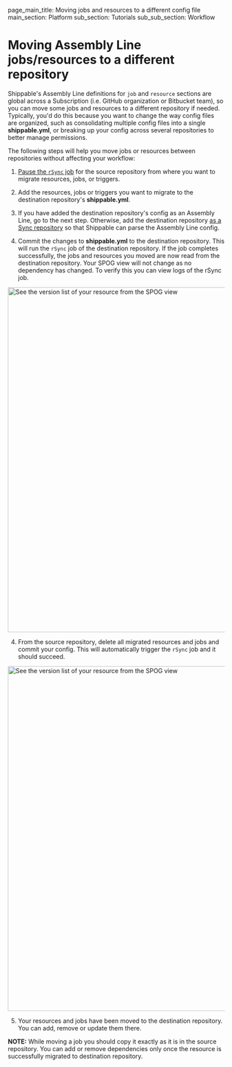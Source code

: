 page_main_title: Moving jobs and resources to a different config file
main_section: Platform
sub_section: Tutorials
sub_sub_section: Workflow

# Moving Assembly Line jobs/resources to a different repository

Shippable's Assembly Line definitions for `job` and `resource` sections are global across a Subscription (i.e. GitHub organization or Bitbucket team), so you can move some jobs and resources to a different repository if needed. Typically, you'd do this because you want to change the way config files are organized, such as consolidating multiple config files into a single **shippable.yml**, or breaking up your config across several repositories to better manage permissions.

The following steps will help you move jobs or resources between repositories without affecting your workflow:

1. [Pause the `rSync` job](/platform/tutorial/workflow/crud-job/#pausing-jobs) for the source repository from where you want to migrate resources, jobs, or triggers.

2. Add the resources, jobs or triggers you want to migrate to the destination repository's **shippable.yml**.

3. If you have added the destination repository's config as an Assembly Line, go to the next step. Otherwise, add the destination repository [as a Sync repository](/platform/tutorial/workflow/add-assembly-line) so that Shippable can parse the Assembly Line config.      

4. Commit the changes to **shippable.yml** to the destination repository. This will run the `rSync` job of the destination repository. If the job completes successfully, the jobs and resources you moved are now read from the destination repository. Your SPOG view will not change as no dependency has changed. To verify this you can view logs of the rSync job.
<img src="/images/pipelines/migrationConsoleLog.png" alt="See the version list of your resource from the SPOG view" style="width:800px;vertical-align: middle;display: block;margin-left: auto;margin-right: auto;"/>

4. From the source repository, delete all migrated resources and jobs and commit your config. This will automatically trigger the `rSync` job and it should succeed.
<img src="/images/pipelines/resumeJob.png" alt="See the version list of your resource from the SPOG view" style="width:800px;vertical-align: middle;display: block;margin-left: auto;margin-right: auto;"/>

5. Your resources and jobs have been moved to the destination repository. You can add, remove or update them there.

**NOTE:** While moving a job you should copy it exactly as it is in the source repository. You can add or remove dependencies only once the resource is successfully migrated to destination repository.
